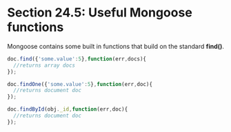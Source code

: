 # Section 24.5: Useful Mongoose functions

Mongoose contains some built in functions that build on the standard **find()**.
```js
doc.find({'some.value':5},function(err,docs){
  //returns array docs
});

doc.findOne({'some.value':5},function(err,doc){
  //returns document doc
});

doc.findById(obj._id,function(err,doc){
  //returns document doc
});
```